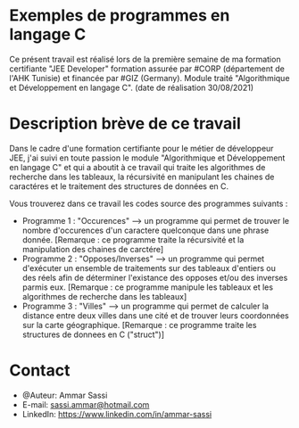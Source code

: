 # Exemples de programmes en langage C
Ce présent travail est réalisé lors de la première semaine de ma formation certifiante "JEE Developer" 
formation assurée par #CORP (département de l'AHK Tunisie) et financée par #GIZ (Germany). 
Module traité "Algorithmique et Développement en langage C".
(date de réalisation 30/08/2021)


# Description brève de ce travail
Dans le cadre d'une formation certifiante pour le métier de développeur JEE, j'ai suivi en toute passion 
le module "Algorithmique et Développement en langage C" et qui a aboutit à ce travail
qui traite les algorithmes de recherche dans les tableaux, la récursivité en manipulant les chaines de caractéres et le traitement des structures de données en C. 

Vous trouverez dans ce travail les codes source des programmes suivants :
* Programme 1 : "Occurences" --> un programme qui permet de trouver le nombre d'occurences d'un caractere quelconque dans une phrase donnée. 
              [Remarque : ce programme traite la récursivité et la manipulation des chaines de carctére]
* Programme 2 : "Opposes/Inverses" --> un programme qui permet d'exécuter un ensemble de traitements sur des tableaux d'entiers ou des réels afin de déterminer
              l'existance des opposes et/ou des inverses parmis eux.
              [Remarque : ce programme manipule les tableaux et les algorithmes de recherche dans les tableaux]
* Programme 3 : "Villes" --> un programme qui permet de calculer la distance entre deux villes dans une cité et de trouver leurs coordonnées sur la carte géographique.
              [Remarque : ce programme traite les structures de donnees en C ("struct")]

# Contact
* @Auteur: Ammar Sassi
* E-mail: sassi.ammar@hotmail.com
* LinkedIn: https://www.linkedin.com/in/ammar-sassi
